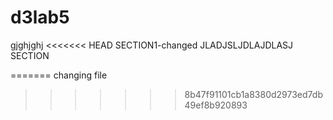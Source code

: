 # d3lab5
gjghjghj
<<<<<<< HEAD
SECTION1-changed 
JLADJSLJDLAJDLASJ
SECTION

=======
changing file
>>>>>>> 8b47f91101cb1a8380d2973ed7db49ef8b920893
